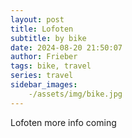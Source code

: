 ```yaml
---
layout: post
title: Lofoten
subtitle: by bike
date: 2024-08-20 21:50:07
author: Frieber
tags: bike, travel  
series: travel
sidebar_images:
	-/assets/img/bike.jpg
---
```

Lofoten more info coming